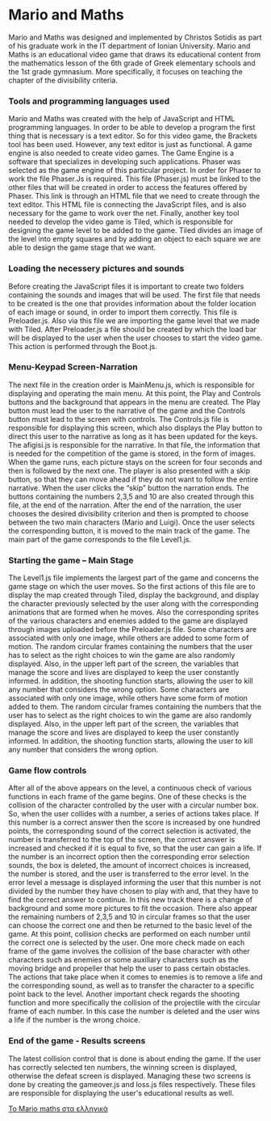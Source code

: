 
#                                                    
#                                                   Mario and Maths

Mario and Maths was designed and implemented by Christos Sotidis as part of his graduate work in the IT department of Ionian University. Mario and Maths is an educational video game that draws its educational content from the mathematics lesson of the 6th grade of Greek elementary schools and the 1st grade gymnasium. More specifically, it focuses on teaching the chapter of the divisibility criteria.

### Tools and programming languages used

Mario and Maths was created with the help of JavaScript and HTML programming languages. In order to be able to develop a program the first thing that is necessary is a text editor. So for this video game, the Brackets tool has been used. However, any text editor is just as functional. A game engine is also needed to create video games. The Game Engine is a software that specializes in developing such applications. Phaser was selected as the game engine of this particular project. In order for Phaser to work the file Phaser.Js is required. This file (Phaser.js) must be linked to the other files that will be created in order to access the features offered by Phaser. This link is through an HTML file that we need to create through the text editor. This HTML file is connecting the JavaScript files, and is also necessary for the game to work over the net. Finally, another key tool needed to develop the video game is Tiled, which is responsible for designing the game level to be added to the game. Tiled divides an image of the level into empty squares and by adding an object to each square we are able to design the game stage that we want.

### Loading the necessery pictures and sounds

Before creating the JavaScript files it is important to create two folders containing the sounds and images that will be used. The first file that needs to be created is the one that provides information about the folder location of each image or sound, in order to import them correctly. This file is Preloader.js. Also via this file we are importing the game level that we made with Tiled. After Preloader.js a file should be created by which the load bar will be displayed to the user when the user chooses to start the video game. This action is performed through the Boot.js.

### Menu-Keypad Screen-Narration

The next file in the creation order is MainMenu.js, which is responsible for displaying and operating the main menu. At this point, the Play and Controls buttons and the background that appears in the menu are created. The Play button must lead the user to the narrative of the game and the Controls button must lead to the screen with controls. The Controls.js file is responsible for displaying this screen, which also displays the Play button to direct this user to the narrative as long as it has been updated for the keys. The afigisi.js is responsible for the narrative. In that file, the information that is needed for the competition of the game is stored, in the form of images. When the game runs, each picture stays on the screen for four seconds and then is followed by the next one. The player is also presented with a skip button, so that they can move ahead if they do not want to follow the entire narrative. When the user clicks the “skip” button the narration ends. The buttons containing the numbers 2,3,5 and 10 are also created through this file, at the end of the narration. After the end of the narration, the user chooses the desired divisibility criterion and then is prompted to choose between the two main characters (Mario and Luigi). Once the user selects the corresponding button, it is moved to the main track of the game. The main part of the game corresponds to the file Level1.js.




### Starting the game – Main Stage

The Level1.js file implements the largest part of the game and concerns the game stage on which the user moves. So the first actions of this file are to display the map created through Tiled, display the background, and display the character previously selected by the user along with the corresponding animations that are formed when he moves. Also the corresponding sprites of the various characters and enemies added to the game are displayed through images uploaded before the Preloader.js file. Some characters are associated with only one image, while others are added to some form of motion. The random circular frames containing the numbers that the user has to select as the right choices to win the game are also randomly displayed. Also, in the upper left part of the screen, the variables that manage the score and lives are displayed to keep the user constantly informed. In addition, the shooting function starts, allowing the user to kill any number that considers the wrong option.
Some characters are associated with only one image, while others have some form of motion added to them. The random circular frames containing the numbers that the user has to select as the right choices to win the game are also randomly displayed. Also, in the upper left part of the screen, the variables that manage the score and lives are displayed to keep the user constantly informed. In addition, the shooting function starts, allowing the user to kill any number that considers the wrong option.

### Game flow controls



After all of the above appears on the level, a continuous check of various functions in each frame of the game begins. One of these checks is the collision of the character controlled by the user with a circular number box. So, when the user collides with a number, a series of actions takes place. If this number is a correct answer then the score is increased by one hundred points, the corresponding sound of the correct selection is activated, the number is transferred to the top of the screen, the correct answer is increased and checked if it is equal to five, so that the user can gain a life. If the number is an incorrect option then the corresponding error selection sounds, the box is deleted, the amount of incorrect choices is increased, the number is stored, and the user is transferred to the error level. In the error level a message is displayed informing the user that this number is not divided by the number they have chosen to play with and, that they have to find the correct answer to continue. In this new track there is a change of background and some more pictures to fit the occasion. There also appear the remaining numbers of 2,3,5 and 10 in circular frames so that the user can choose the correct one and then be returned to the basic level of the game. At this point, collision checks are performed on each number until the correct one is selected by the user. One more check made on each frame of the game involves the collision of the base character with other characters such as enemies or some auxiliary characters such as the moving bridge and propeller that help the user to pass certain obstacles. The actions that take place when it comes to enemies is to remove a life and the corresponding sound, as well as to transfer the character to a specific point back to the level. Another important check regards the shooting function and more specifically the collision of the projectile with the circular frame of each number. In this case the number is deleted and the user wins a life if the number is the wrong choice.


### End of the game - Results screens

The latest collision control that is done is about ending the game. If the user has correctly selected ten numbers, the winning screen is displayed, otherwise the defeat screen is displayed. Managing these two screens is done by creating the gameover.js and loss.js files respectively. These files are responsible for displaying the user's educational results as well.

[Το Mario maths στα ελληνικά](https://github.com/ionio-seriousgames/Mario-Maths-in-Greek)

